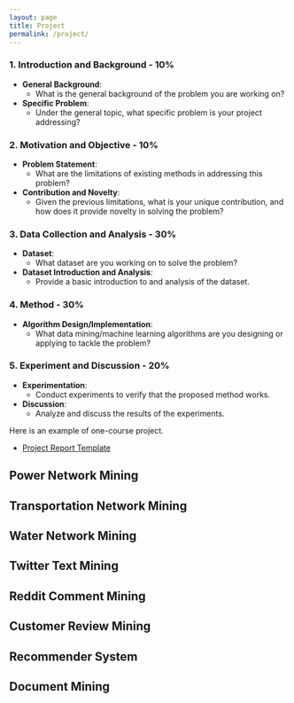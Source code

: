 ```yaml
---
layout: page
title: Project
permalink: /project/
---
```


### 1. Introduction and Background - 10%
- **General Background**: 
  - What is the general background of the problem you are working on?
- **Specific Problem**: 
  - Under the general topic, what specific problem is your project addressing?

### 2. Motivation and Objective - 10%
- **Problem Statement**: 
  - What are the limitations of existing methods in addressing this problem?
- **Contribution and Novelty**: 
  - Given the previous limitations, what is your unique contribution, and how does it provide novelty in solving the problem?

### 3. Data Collection and Analysis - 30%
- **Dataset**: 
  - What dataset are you working on to solve the problem?
- **Dataset Introduction and Analysis**: 
  - Provide a basic introduction to and analysis of the dataset.

### 4. Method - 30%
- **Algorithm Design/Implementation**: 
  - What data mining/machine learning algorithms are you designing or applying to tackle the problem?

### 5. Experiment and Discussion - 20%
- **Experimentation**: 
  - Conduct experiments to verify that the proposed method works.
- **Discussion**: 
  - Analyze and discuss the results of the experiments.

Here is an example of one-course project.
- [Project Report Template](https://ml-graph.github.io/winter-2025/static_files/Federated_Learning_for_Document_Classification.pdf)

## Power Network Mining


## Transportation Network Mining


## Water Network Mining


## Twitter Text Mining


## Reddit Comment Mining


## Customer Review Mining


## Recommender System


## Document Mining
